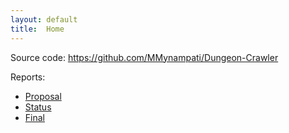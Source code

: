 ```yaml
---
layout: default
title:  Home
---
```


Source code: https://github.com/MMynampati/Dungeon-Crawler

Reports:

- [Proposal](https://mmynampati.github.io/Dungeon-Crawler/proposal)
- [Status](status.html)
- [Final](final.html)

